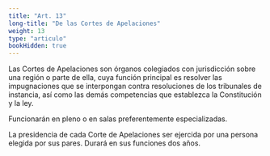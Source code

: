 ```yaml
---
title: "Art. 13"
long-title: "De las Cortes de Apelaciones"
weight: 13
type: "articulo"
bookHidden: true
---
```

Las Cortes de Apelaciones son órganos colegiados con jurisdicción sobre una región o parte de ella, cuya función principal es resolver las impugnaciones que se interpongan contra resoluciones de los tribunales de instancia, así como las demás competencias que establezca la Constitución y la ley.

Funcionarán en pleno o en salas preferentemente especializadas.
 
La presidencia de cada Corte de Apelaciones ser ejercida por una persona elegida por sus pares. Durará en sus funciones dos años.
